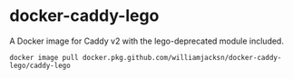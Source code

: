 # docker-caddy-lego

A Docker image for Caddy v2 with the lego-deprecated module included.

    docker image pull docker.pkg.github.com/williamjacksn/docker-caddy-lego/caddy-lego
